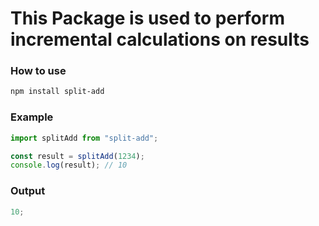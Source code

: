 # This Package is used to perform incremental calculations on results

### How to use

```bash
npm install split-add
```

### Example

```javascript
import splitAdd from "split-add";

const result = splitAdd(1234);
console.log(result); // 10
```

### Output

```javascript
10;
```
